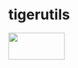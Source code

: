 # tigerutils
<img src="https://cdn.rawgit.com/kizerkizer/tigerutils/master/tiger-left.svg"
width="112" height="54" />
